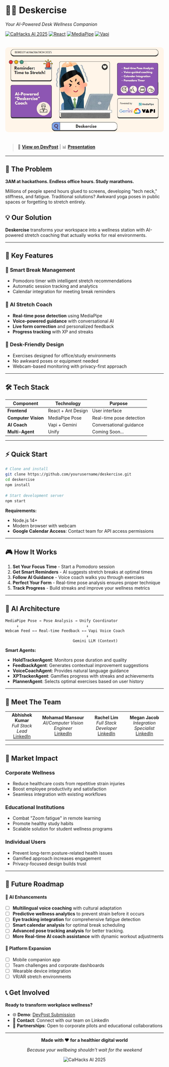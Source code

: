 # 🏃‍♂️ Deskercise

*Your AI-Powered Desk Wellness Companion*

[![CalHacks AI 2025](https://img.shields.io/badge/CalHacks%20AI-2025-blue?style=for-the-badge)](https://calhacks.io)
[![React](https://img.shields.io/badge/React-18.0+-61DAFB?style=for-the-badge&logo=react)](https://reactjs.org/)
[![MediaPipe](https://img.shields.io/badge/MediaPipe-Pose%20Detection-FF6B35?style=for-the-badge)](https://mediapipe.dev/)
[![Vapi](https://img.shields.io/badge/Vapi-Voice%20AI-purple?style=for-the-badge)](https://vapi.ai/)

<div align="center">
  <img src="docs/main.jpg" alt="Deskercise Demo" width="600" style="border-radius: 10px; margin: 20px 0;">
</div>

> 🔗 **[View on DevPost](https://devpost.com/software/deskercise)** | 📊 **[Presentation](docs/Deskercise%20Pitch%20Deck.pdf)**

---

## 🎯 The Problem

**3AM at hackathons. Endless office hours. Study marathons.**

Millions of people spend hours glued to screens, developing "tech neck," stiffness, and fatigue. Traditional solutions? Awkward yoga poses in public spaces or forgetting to stretch entirely.

## 💡 Our Solution

**Deskercise** transforms your workspace into a wellness station with AI-powered stretch coaching that actually works for real environments.

---

## 🚀 Key Features

### 🍅 **Smart Break Management**
- Pomodoro timer with intelligent stretch recommendations
- Automatic session tracking and analytics
- Calendar integration for meeting break reminders

### 🤖 **AI Stretch Coach**
- **Real-time pose detection** using MediaPipe
- **Voice-powered guidance** with conversational AI
- **Live form correction** and personalized feedback
- **Progress tracking** with XP and streaks

### 🎯 **Desk-Friendly Design**
- Exercises designed for office/study environments
- No awkward poses or equipment needed
- Webcam-based monitoring with privacy-first approach

---

## 🛠️ Tech Stack

| Component | Technology | Purpose |
|-----------|------------|---------|
| **Frontend** | React + Ant Design | User interface |
| **Computer Vision** | MediaPipe Pose | Real-time pose detection |
| **AI Coach** | Vapi + Gemini | Conversational guidance |
| **Multi-Agent** | Unify | Coming Soon... |

---

## ⚡ Quick Start

```bash
# Clone and install
git clone https://github.com/yourusername/deskercise.git
cd deskercise
npm install

# Start development server
npm start
```

**Requirements:** 
- Node.js 14+
- Modern browser with webcam
- **Google Calendar Access**: Contact team for API access permissions

---

## 🎮 How It Works

1. **Set Your Focus Time** - Start a Pomodoro session
2. **Get Smart Reminders** - AI suggests stretch breaks at optimal times
3. **Follow AI Guidance** - Voice coach walks you through exercises
4. **Perfect Your Form** - Real-time pose analysis ensures proper technique
5. **Track Progress** - Build streaks and improve your wellness metrics

---

## 🧠 AI Architecture

```
MediaPipe Pose → Pose Analysis → Unify Coordinator
     ↓                              ↓
Webcam Feed ←→ Real-time Feedback ←→ Vapi Voice Coach
                                    ↓
                              Gemini LLM (Context)
```

**Smart Agents:**
- **HoldTrackerAgent**: Monitors pose duration and quality
- **FeedbackAgent**: Generates contextual improvement suggestions
- **VoiceCoachAgent**: Provides natural language guidance
- **XPTrackerAgent**: Gamifies progress with streaks and achievements
- **PlannerAgent**: Selects optimal exercises based on user history

---

## 👥 Meet The Team

<table>
<tr>
<td align="center">
<b>Abhishek Kumar</b><br>
<i>Full Stack Lead</i><br>
<a href="https://www.linkedin.com/in/abhi-k7/">LinkedIn</a>
</td>
<td align="center">
<b>Mohamad Mansour</b><br>
<i>AI/Computer Vision Engineer</i><br>
<a href="https://www.linkedin.com/in/mohamadmansour/">LinkedIn</a>
</td>
<td align="center">
<b>Rachel Lim</b><br>
<i>Full Stack Developer</i><br>
<a href="https://www.linkedin.com/in/rachellimuen/">LinkedIn</a>
</td>
<td align="center">
<b>Megan Jacob</b><br>
<i>Integration Specialist</i><br>
<a href="https://www.linkedin.com/in/megan-jacob/">LinkedIn</a>
</td>
</tr>
</table>

---

## 🌟 Market Impact

### **Corporate Wellness**
- Reduce healthcare costs from repetitive strain injuries
- Boost employee productivity and satisfaction
- Seamless integration with existing workflows

### **Educational Institutions** 
- Combat "Zoom fatigue" in remote learning
- Promote healthy study habits
- Scalable solution for student wellness programs

### **Individual Users**
- Prevent long-term posture-related health issues
- Gamified approach increases engagement
- Privacy-focused design builds trust

---

## 🚀 Future Roadmap

#### 🤖 **AI Enhancements**
- [ ] **Multilingual voice coaching** with cultural adaptation
- [ ] **Predictive wellness analytics** to prevent strain before it occurs
- [ ] **Eye tracking integration** for comprehensive fatigue detection
- [ ] **Smart calendar analysis** for optimal break scheduling
- [ ] **Advanced pose tracking analysis** for better tracking.
- [ ] **More Real-time AI coach assistance** with dynamic workout adjustments

#### 📱 **Platform Expansion**
- [ ] Mobile companion app
- [ ] Team challenges and corporate dashboards
- [ ] Wearable device integration
- [ ] VR/AR stretch environments

## 📞 Get Involved

**Ready to transform workplace wellness?**

- 🌐 **Demo**: [DevPost Submission](https://devpost.com/software/deskercise)
- 📧 **Contact**: Connect with our team on LinkedIn
- 🤝 **Partnerships**: Open to corporate pilots and educational collaborations

---

<div align="center">

**Made with ❤️ for a healthier digital world**

*Because your wellbeing shouldn't wait for the weekend*

![CalHacks AI 2025](https://img.shields.io/badge/CalHacks%20AI-2025-success?style=for-the-badge)